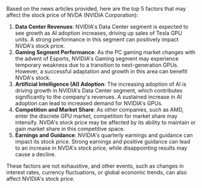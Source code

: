 Based on the news articles provided, here are the top 5 factors that may affect the stock price of NVDA (NVIDIA Corporation):

1. **Data Center Revenues**: NVIDIA's Data Center segment is expected to see growth as AI adoption increases, driving up sales of Tesla GPU units. A strong performance in this segment can positively impact NVDA's stock price.
2. **Gaming Segment Performance**: As the PC gaming market changes with the advent of Esports, NVIDIA's Gaming segment may experience temporary weakness due to a transition to next-generation GPUs. However, a successful adaptation and growth in this area can benefit NVDA's stock.
3. **Artificial Intelligence (AI) Adoption**: The increasing adoption of AI is driving growth in NVIDIA's Data Center segment, which contributes significantly to the company's revenues. A sustained increase in AI adoption can lead to increased demand for NVIDIA's GPUs.
4. **Competition and Market Share**: As other companies, such as AMD, enter the discrete GPU market, competition for market share may intensify. NVDA's stock price may be affected by its ability to maintain or gain market share in this competitive space.
5. **Earnings and Guidance**: NVIDIA's quarterly earnings and guidance can impact its stock price. Strong earnings and positive guidance can lead to an increase in NVDA's stock price, while disappointing results may cause a decline.

These factors are not exhaustive, and other events, such as changes in interest rates, currency fluctuations, or global economic trends, can also affect NVIDIA's stock price.
